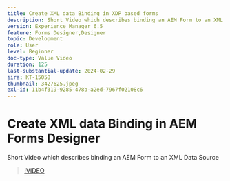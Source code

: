 ```yaml
---
title: Create XML data Binding in XDP based forms
description: Short Video which describes binding an AEM Form to an XML Data Source
version: Experience Manager 6.5
feature: Forms Designer,Designer
topic: Development
role: User
level: Beginner
doc-type: Value Video
duration: 125
last-substantial-update: 2024-02-29
jira: KT-15058
thumbnail: 3427625.jpeg
exl-id: 11b4f319-9285-478b-a2ed-7967f02108c6
---
```

# Create XML data Binding in AEM Forms Designer

Short Video which describes binding an AEM Form to an XML Data Source

>[!VIDEO](https://video.tv.adobe.com/v/3427625/?learn=on)
